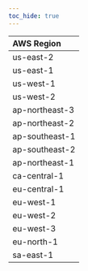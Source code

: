 ```yaml
---
toc_hide: true
---
```


| AWS Region|
| :---- |
| us-east-2 |
| us-east-1 |
| us-west-1 |
| us-west-2 |
| ap-northeast-3 |
| ap-northeast-2 |
| ap-southeast-1 |
| ap-southeast-2 |
| ap-northeast-1 |
| ca-central-1 |
| eu-central-1 |
| eu-west-1 |
| eu-west-2 |
| eu-west-3 |
| eu-north-1 |
| sa-east-1 |